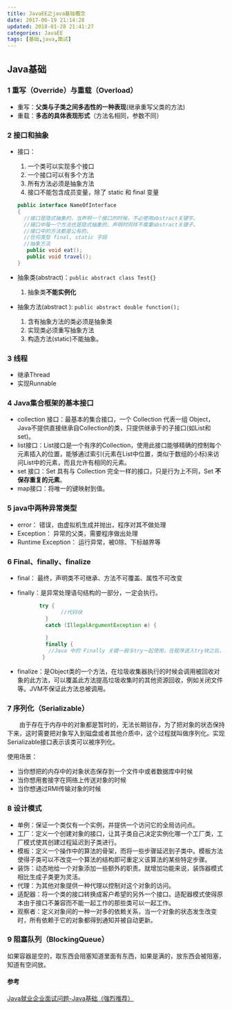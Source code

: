 ```yaml
---
title: JavaEE之java基础概念
date: 2017-06-19 21:14:28
updated: 2018-01-28 21:41:27categories: JavaEE
tags: [基础,java,面试]
---
```


## Java基础

### 1 重写（Override）与重载（Overload）

* 重写：**父类与子类之间多态性的一种表现**(继承重写父类的方法)
* 重载：**多态的具体表现形式**（方法名相同，参数不同）

### 2 接口和抽象 

* 接口：

  1. 一个类可以实现多个接口
  2. 一个接口可以有多个方法
  3. 所有方法必须是抽象方法
  4. 接口不能包含成员变量，除了 static 和 final 变量

  ```java
  public interface NameOfInterface
  {
    //接口是隐式抽象的，当声明一个接口的时候，不必使用abstract关键字。
    //接口中每一个方法也是隐式抽象的，声明时同样不需要abstract关键子。
    //接口中的方法都是公有的。
    //任何类型 final, static 字段
    //抽象方法
     public void eat();
     public void travel();
  }
  ```

* 抽象类(abstract)：`public abstract class Test{}`

  1. 抽象类**不能实例化**

* 抽象方法(abstract ): `public abstract double function();`

  1. 含有抽象方法的类必须是抽象类
  2. 实现类必须重写抽象方法
  3. 构造方法(static)不能抽象。

###  3 线程

* 继承Thread
* 实现Runnable

### 4 Java集合框架的基本接口

* collection 接口：最基本的集合接口，一个 Collection 代表一组 Object，Java不提供直接继承自Collection的类，只提供继承于的子接口(如List和set)。
* list接口：List接口是一个有序的Collection，使用此接口能够精确的控制每个元素插入的位置，能够通过索引(元素在List中位置，类似于数组的小标)来访问List中的元素，而且允许有相同的元素。
* set 接口：Set 具有与 Collection 完全一样的接口，只是行为上不同，Set **不保存重复的元素**。
* map接口：将唯一的键映射到值。

### 5  java中两种异常类型

* error： 错误，由虚拟机生成并抛出，程序对其不做处理
* Exception： 异常的父类，需要程序做出处理
* Runtime Exception： 运行异常，被0除、下标越界等

### 6 Final、finally、finalize

* final： 最终，声明类不可继承、方法不可覆盖、属性不可改变

* finally：是异常处理语句结构的一部分，一定会执行。

  ```java
   		 try {
     			//代码块
           }
           catch (IllegalArgumentException e) {
             
           }
           finally {
            //Java 中的 Finally 关键一般与try一起使用，在程序进入try块之后，无论程序是因为异常而中止或其它方式返回终止的，finally块的内容一定会被执行 。
          }
  ```

* finalize：是Object类的一个方法，在垃圾收集器执行的时候会调用被回收对象的此方法，可以覆盖此方法提高垃圾收集时的其他资源回收，例如关闭文件等。JVM不保证此方法总被调用。

### 7 序列化（Serializable）

  由于存在于内存中的对象都是暂时的，无法长期驻存，为了把对象的状态保持下来，这时需要把对象写入到磁盘或者其他介质中，这个过程就叫做序列化。实现Serializable接口表示该类可以被序列化。

使用场景：

- 当你想把的内存中的对象状态保存到一个文件中或者数据库中时候
- 当你想用套接字在网络上传送对象的时候
- 当你想通过RMI传输对象的时候

### 8 设计模式

* 单例：保证一个类仅有一个实例，并提供一个访问它的全局访问点。
* 工厂：定义一个创建对象的接口，让其子类自己决定实例化哪一个工厂类，工厂模式使其创建过程延迟到子类进行。
* 模板：定义一个操作中的算法的骨架，而将一些步骤延迟到子类中。模板方法使得子类可以不改变一个算法的结构即可重定义该算法的某些特定步骤。
* 装饰：动态地给一个对象添加一些额外的职责。就增加功能来说，装饰器模式相比生成子类更为灵活。
* 代理：为其他对象提供一种代理以控制对这个对象的访问。
* 适配器：将一个类的接口转换成客户希望的另外一个接口。适配器模式使得原本由于接口不兼容而不能一起工作的那些类可以一起工作。
* 观察者：定义对象间的一种一对多的依赖关系，当一个对象的状态发生改变时，所有依赖于它的对象都得到通知并被自动更新。

### 9 阻塞队列（BlockingQueue）

如果容器是空的，取东西会阻塞知道里面有东西，如果是满的，放东西会被阻塞，知道有空间放。

#### 参考

[Java就业企业面试问题-Java基础（强烈推荐）](http://bbs.itheima.com/thread-329950-1-1.html?srx)



